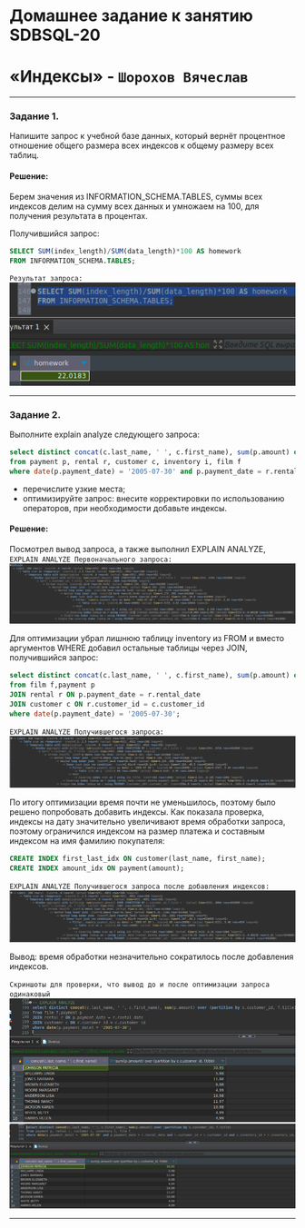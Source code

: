 # Домашнее задание к занятию SDBSQL-20 
# «Индексы» - `Шорохов Вячеслав`

---

### Задание 1. 

Напишите запрос к учебной базе данных, который вернёт процентное отношение общего размера всех индексов к общему размеру всех таблиц.

#### Решение:

Берем значения из INFORMATION_SCHEMA.TABLES,  суммы всех индексов делим на сумму всех данных и умножаем на 100, для получения результата в процентах. 

Получившийся запрос:
```sql
SELECT SUM(index_length)/SUM(data_length)*100 AS homework
FROM INFORMATION_SCHEMA.TABLES;
```

`Результат запроса:`
![Скриншот 1](img/1.png)


---

### Задание 2. 

Выполните explain analyze следующего запроса:

```sql
select distinct concat(c.last_name, ' ', c.first_name), sum(p.amount) over (partition by c.customer_id, f.title)
from payment p, rental r, customer c, inventory i, film f
where date(p.payment_date) = '2005-07-30' and p.payment_date = r.rental_date and r.customer_id = c.customer_id and i.inventory_id = r.inventory_id
```

- перечислите узкие места;
- оптимизируйте запрос: внесите корректировки по использованию операторов, при необходимости добавьте индексы.

#### Решение:

Посмотрел вывод запроса, а также выполнил EXPLAIN ANALYZE, 
`EXPLAIN ANALYZE Первоначального запроса:`
![Скриншот 2](img/2.1.png)

Для оптимизации убрал лишнюю таблицу inventory из FROM и вместо аргументов WHERE добавил остальные таблицы через JOIN, получившийся запрос:
```sql
select distinct concat(c.last_name, ' ', c.first_name), sum(p.amount) over (partition by c.customer_id, f.title)
from film f,payment p
JOIN rental r ON p.payment_date = r.rental_date
JOIN customer c ON r.customer_id = c.customer_id
where date(p.payment_date) = '2005-07-30';
```

`EXPLAIN ANALYZE Получившегося запроса:`
![Скриншот 3](img/2.2.png)

По итогу оптимизации время почти не уменьшилось, поэтому было решено попробовать добавить индексы. Как показала проверка, индексы на дату значительно увеличивают время обработки запроса, поэтому ограничился индексом на размер платежа и составным индексом на имя фамилию покупателя:
```sql
CREATE INDEX first_last_idx ON customer(last_name, first_name);
CREATE INDEX amount_idx ON payment(amount);
```

`EXPLAIN ANALYZE Получившегося запроса после добавления индексов:`
![Скриншот 4](img/2.3.png)

Вывод: время обработки незначительно сократилось после добавления индексов.

`Скриншоты для проверки, что вывод до и после оптимизации запроса одинаковый`
![Скриншот 5](img/2.2.1.png)
![Скриншот 6](img/2.2.2.png)

---
